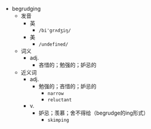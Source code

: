 - begrudging
  - 发音
    - 英
      - `/bi'grʌdʒiŋ/`
    - 美
      - `/undefined/`
  - 词义
    - adj.
      - 吝惜的；勉强的；妒忌的
  - 近义词
    - adj.
      - 勉强的；吝惜的；妒忌的
        - `narrow`
        - `reluctant`
    - v.
      - 妒忌；羡慕；舍不得给（begrudge的ing形式）
        - `skimping`
